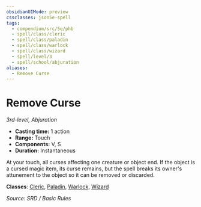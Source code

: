```yaml
---
obsidianUIMode: preview
cssclasses: json5e-spell
tags:
  - compendium/src/5e/phb
  - spell/class/cleric
  - spell/class/paladin
  - spell/class/warlock
  - spell/class/wizard
  - spell/level/3
  - spell/school/abjuration
aliases:
  - Remove Curse
---
```

# Remove Curse
*3rd-level, Abjuration*  

- **Casting time:** 1 action
- **Range:** Touch
- **Components:** V, S
- **Duration:** Instantaneous

At your touch, all curses affecting one creature or object end. If the object is a cursed magic item, its curse remains, but the spell breaks its owner's attunement to the object so it can be removed or discarded.

**Classes**: [Cleric](cleric.md), [Paladin](paladin.md), [Warlock](warlock.md), [Wizard](wizard.md)

*Source: SRD / Basic Rules*